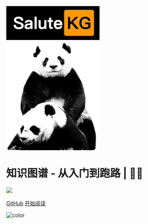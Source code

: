 <img src="https://raw.githubusercontent.com/goudemaoningsir/Salute_KG/main/img/1.jpg" width = "250" alt="Salute_KG" align=center />

<h1><B>知识图谱 - 从入门到跑路 | 🚴‍♂️ </B></h1>

<img src="https://img.shields.io/github/repo-size/goudemaoningsir/Salute_KG.svg?label=Repo%20size&style=flat-square" height="20">
<img src="https://img.shields.io/badge/License-Apache%202.0-purple" data-origin="https://img.shields.io/badge/License-Apache%202.0-blue" alt="">


[GitHub](https://github.com/goudemaoningsir/Salute_KG)
[开始阅读](/README.md)


<!-- 背景色 -->
![color](#fff)



